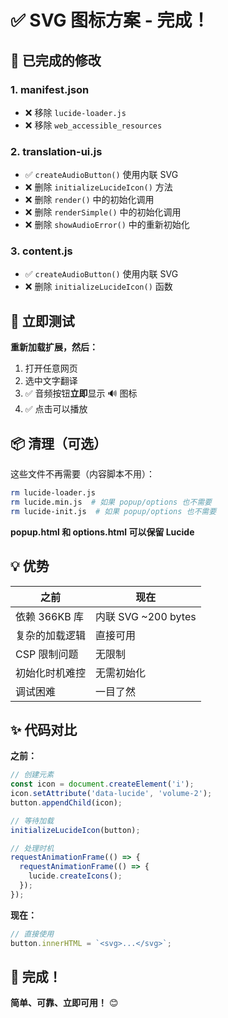 # ✅ SVG 图标方案 - 完成！

## 🎯 已完成的修改

### 1. manifest.json
- ❌ 移除 `lucide-loader.js`
- ❌ 移除 `web_accessible_resources`

### 2. translation-ui.js
- ✅ `createAudioButton()` 使用内联 SVG
- ❌ 删除 `initializeLucideIcon()` 方法
- ❌ 删除 `render()` 中的初始化调用
- ❌ 删除 `renderSimple()` 中的初始化调用
- ❌ 删除 `showAudioError()` 中的重新初始化

### 3. content.js
- ✅ `createAudioButton()` 使用内联 SVG
- ❌ 删除 `initializeLucideIcon()` 函数

## 🚀 立即测试

**重新加载扩展，然后：**
1. 打开任意网页
2. 选中文字翻译
3. ✅ 音频按钮**立即**显示 🔊 图标
4. ✅ 点击可以播放

## 📦 清理（可选）

这些文件不再需要（内容脚本不用）：
```bash
rm lucide-loader.js
rm lucide.min.js  # 如果 popup/options 也不需要
rm lucide-init.js  # 如果 popup/options 也不需要
```

**popup.html 和 options.html 可以保留 Lucide**

## 💡 优势

| 之前 | 现在 |
|------|------|
| 依赖 366KB 库 | 内联 SVG ~200 bytes |
| 复杂的加载逻辑 | 直接可用 |
| CSP 限制问题 | 无限制 |
| 初始化时机难控 | 无需初始化 |
| 调试困难 | 一目了然 |

## ✨ 代码对比

**之前：**
```javascript
// 创建元素
const icon = document.createElement('i');
icon.setAttribute('data-lucide', 'volume-2');
button.appendChild(icon);

// 等待加载
initializeLucideIcon(button);

// 处理时机
requestAnimationFrame(() => {
  requestAnimationFrame(() => {
    lucide.createIcons();
  });
});
```

**现在：**
```javascript
// 直接使用
button.innerHTML = `<svg>...</svg>`;
```

## 🎉 完成！

**简单、可靠、立即可用！** 😊
